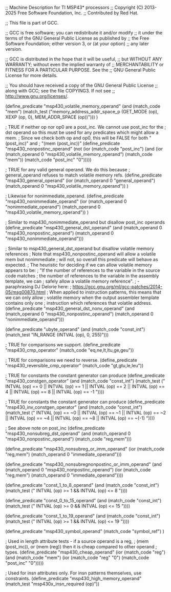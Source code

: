 ;;  Machine Description for TI MSP43* processors
;;  Copyright (C) 2013-2025 Free Software Foundation, Inc.
;;  Contributed by Red Hat.

;; This file is part of GCC.

;; GCC is free software; you can redistribute it and/or modify
;; it under the terms of the GNU General Public License as published by
;; the Free Software Foundation; either version 3, or (at your option)
;; any later version.

;; GCC is distributed in the hope that it will be useful,
;; but WITHOUT ANY WARRANTY; without even the implied warranty of
;; MERCHANTABILITY or FITNESS FOR A PARTICULAR PURPOSE.  See the
;; GNU General Public License for more details.

;; You should have received a copy of the GNU General Public License
;; along with GCC; see the file COPYING3.  If not see
;; <http://www.gnu.org/licenses/>.

(define_predicate "msp430_volatile_memory_operand"
  (and (match_code "mem")
       (match_test ("memory_address_addr_space_p (GET_MODE (op), XEXP (op, 0), MEM_ADDR_SPACE (op))")))
)

; TRUE if neither op nor op0 are a post_inc.  We cannot use post_inc for the
; dst operand so this must be used for any predicates which might allow a mem.
; Since we check both op and op0, this will be FALSE for both "(post_inc)" and
; "(mem (post_inc))"
(define_predicate "msp430_nonpostinc_operand"
  (not (ior (match_code "post_inc")
	    (and (ior (match_operand 0 "msp430_volatile_memory_operand")
		      (match_code "mem"))
		 (match_code "post_inc" "0")))))

; TRUE for any valid general operand.  We do this because
; general_operand refuses to match volatile memory refs.
(define_predicate "msp430_general_operand"
  (ior (match_operand 0 "general_operand")
       (match_operand 0 "msp430_volatile_memory_operand"))
)

; Likewise for nonimmediate_operand.
(define_predicate "msp430_nonimmediate_operand"
  (ior (match_operand 0 "nonimmediate_operand")
       (match_operand 0 "msp430_volatile_memory_operand"))
)

; Similar to msp430_nonimmediate_operand but disallow post_inc operands
(define_predicate "msp430_general_dst_operand"
  (and (match_operand 0 "msp430_nonpostinc_operand")
       (match_operand 0 "msp430_nonimmediate_operand")))

; Similar to msp430_general_dst_operand but disallow volatile memory references
; Note that msp430_nonpostinc_operand will allow a volatile mem but nonimmediate
; will not, so overall this predicate will behave as expected.
; The heuristic for deciding if we can allow volatile memory appears to be:
;   "If the number of references to the variable in the source code matches
;    the number of references to the variable in the assembly template, we can
;    safely allow a volatile memory reference".
;      - paraphrasing DJ Delorie here:
;	 https://gcc.gnu.org/ml/gcc-patches/2014-05/msg00870.html
; When applied to instruction patterns, this means that we can only allow
; volatile memory when the output assembler template contains only one
; instruction which references that volatile address.
(define_predicate "msp430_general_dst_nonv_operand"
  (and (match_operand 0 "msp430_nonpostinc_operand")
       (match_operand 0 "nonimmediate_operand")))

(define_predicate "ubyte_operand"
  (and (match_code "const_int")
       (match_test "IN_RANGE (INTVAL (op), 0, 255)")))

; TRUE for comparisons we support.
(define_predicate "msp430_cmp_operator"
  (match_code "eq,ne,lt,ltu,ge,geu"))

; TRUE for comparisons we need to reverse.
(define_predicate "msp430_reversible_cmp_operator"
  (match_code "gt,gtu,le,leu"))

; TRUE for constants the constant generator can produce
(define_predicate "msp430_constgen_operator"
  (and (match_code "const_int")
       (match_test ("   INTVAL (op) == 0
		     || INTVAL (op) == 1
		     || INTVAL (op) == 2
		     || INTVAL (op) == 4
		     || INTVAL (op) == 8
		     || INTVAL (op) == -1 "))))

; TRUE for constants the constant generator can produce
(define_predicate "msp430_inv_constgen_operator"
  (and (match_code "const_int")
       (match_test ("   INTVAL (op) == ~0
		     || INTVAL (op) == ~1
		     || INTVAL (op) == ~2
		     || INTVAL (op) == ~4
		     || INTVAL (op) == ~8
		     || INTVAL (op) == ~(-1) "))))

; See above note on post_inc
(define_predicate "msp430_nonsubreg_dst_operand"
  (and (match_operand 0 "msp430_nonpostinc_operand")
       (match_code "reg,mem")))

(define_predicate "msp430_nonsubreg_or_imm_operand"
  (ior (match_code "reg,mem")
       (match_operand 0 "immediate_operand")))

(define_predicate "msp430_nonsubregnonpostinc_or_imm_operand"
  (and (match_operand 0 "msp430_nonpostinc_operand")
       (ior (match_code "reg,mem")
	    (match_operand 0 "immediate_operand"))))

(define_predicate "const_1_to_8_operand"
  (and (match_code "const_int")
       (match_test ("   INTVAL (op) >= 1
		     && INTVAL (op) <= 8 "))))

(define_predicate "const_0_to_15_operand"
  (and (match_code "const_int")
       (match_test ("   INTVAL (op) >= 0
		     && INTVAL (op) <= 15 "))))

(define_predicate "const_1_to_19_operand"
  (and (match_code "const_int")
       (match_test ("   INTVAL (op) >= 1
		     && INTVAL (op) <= 19 "))))

(define_predicate "msp430_symbol_operand"
  (match_code "symbol_ref")
)

; Used in length attribute tests - if a source operand is a reg,
; (mem (post_inc)), or (mem (reg)) then it is cheap compared to other operand
; types.
(define_predicate "msp430_cheap_operand"
  (ior (match_code "reg")
       (and (match_code "mem")
	    (ior (match_code "reg" "0")
	    (match_code "post_inc" "0")))))

; Used for insn attributes only.  For insn patterns themselves, use constraints.
(define_predicate "msp430_high_memory_operand"
  (match_test "msp430x_insn_required (op)"))
